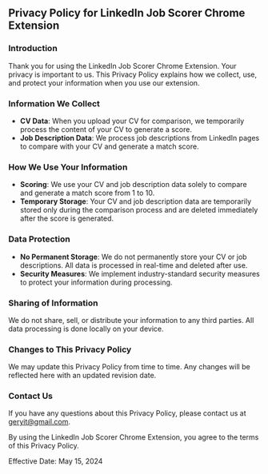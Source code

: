 ## Privacy Policy for LinkedIn Job Scorer Chrome Extension

### Introduction

Thank you for using the LinkedIn Job Scorer Chrome Extension. Your privacy is important to us. This Privacy Policy explains how we collect, use, and protect your information when you use our extension.

### Information We Collect

- **CV Data**: When you upload your CV for comparison, we temporarily process the content of your CV to generate a score.
- **Job Description Data**: We process job descriptions from LinkedIn pages to compare with your CV and generate a match score.

### How We Use Your Information

- **Scoring**: We use your CV and job description data solely to compare and generate a match score from 1 to 10.
- **Temporary Storage**: Your CV and job description data are temporarily stored only during the comparison process and are deleted immediately after the score is generated.

### Data Protection

- **No Permanent Storage**: We do not permanently store your CV or job descriptions. All data is processed in real-time and deleted after use.
- **Security Measures**: We implement industry-standard security measures to protect your information during processing.

### Sharing of Information

We do not share, sell, or distribute your information to any third parties. All data processing is done locally on your device.

### Changes to This Privacy Policy

We may update this Privacy Policy from time to time. Any changes will be reflected here with an updated revision date.

### Contact Us

If you have any questions about this Privacy Policy, please contact us at geryit@gmail.com.

By using the LinkedIn Job Scorer Chrome Extension, you agree to the terms of this Privacy Policy.

Effective Date: May 15, 2024
